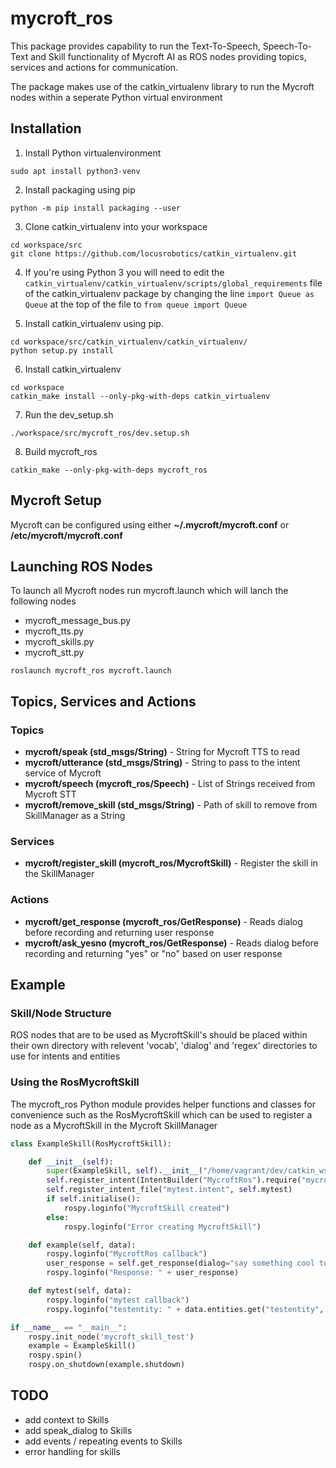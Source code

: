 # mycroft_ros
This package provides capability to run the Text-To-Speech, Speech-To-Text and Skill functionality of Mycroft AI as ROS nodes providing topics, services and actions for communication.

The package makes use of the catkin_virtualenv library to run the Mycroft nodes within a seperate Python virtual environment
## Installation
1. Install Python virtualenvironment
```
sudo apt install python3-venv
```
2. Install packaging using pip
```
python -m pip install packaging --user
```
3. Clone catkin_virtualenv into your workspace 
```
cd workspace/src
git clone https://github.com/locusrobotics/catkin_virtualenv.git
```
4. If you're using Python 3 you will need to edit the `catkin_virtualenv/catkin_virtualenv/scripts/global_requirements` file of the catkin_virtualenv package by changing the line ```import Queue as Queue``` at the top of the file to ```from queue import Queue```

5. Install catkin_virtualenv using pip.
```
cd workspace/src/catkin_virtualenv/catkin_virtualenv/
python setup.py install
```
6. Install catkin_virtualenv
```
cd workspace
catkin_make install --only-pkg-with-deps catkin_virtualenv
```
7. Run the dev_setup.sh
```
./workspace/src/mycroft_ros/dev.setup.sh
```
8. Build mycroft_ros
```
catkin_make --only-pkg-with-deps mycroft_ros
```

## Mycroft Setup
Mycroft can be configured using either **~/.mycroft/mycroft.conf** or **/etc/mycroft/mycroft.conf**
## Launching ROS Nodes
To launch all Mycroft nodes run mycroft.launch which will lanch the following nodes
* mycroft_message_bus.py
* mycroft_tts.py
* mycroft_skills.py
* mycroft_stt.py
```
roslaunch mycroft_ros mycroft.launch
```
## Topics, Services and Actions
### Topics
* **mycroft/speak (std_msgs/String)** - String for Mycroft TTS to read
* **mycroft/utterance (std_msgs/String)** - String to pass to the intent service of Mycroft
* **mycroft/speech (mycroft_ros/Speech)** - List of Strings received from Mycroft STT
* **mycroft/remove_skill (std_msgs/String)** - Path of skill to remove from SkillManager as a String
### Services
* **mycroft/register_skill (mycroft_ros/MycroftSkill)** - Register the skill in the SkillManager
### Actions
* **mycroft/get_response (mycroft_ros/GetResponse)** - Reads dialog before recording and returning user response
* **mycroft/ask_yesno (mycroft_ros/GetResponse)** - Reads dialog before recording and returning "yes" or "no" based on user 
response
## Example
### Skill/Node Structure
ROS nodes that are to be used as MycroftSkill's should be placed within their own directory with relevent 'vocab', 'dialog' and 'regex' directories to use for intents and entities
### Using the RosMycroftSkill
The mycroft_ros Python module provides helper functions and classes for convenience such as the RosMycroftSkill which can be used to register a node as a MycroftSkill in the Mycroft SkillManager
``` python
class ExampleSkill(RosMycroftSkill):

    def __init__(self):
        super(ExampleSkill, self).__init__("/home/vagrant/dev/catkin_ws/src/mycroft_ros/scripts/example")
        self.register_intent(IntentBuilder("MycroftRos").require("mycroft").require("ros"), self.example)
        self.register_intent_file("mytest.intent", self.mytest)
        if self.initialise():
            rospy.loginfo("MycroftSkill created")
        else:
            rospy.loginfo("Error creating MycroftSkill")

    def example(self, data):
        rospy.loginfo("MycroftRos callback")
        user_response = self.get_response(dialog="say something cool to me")
        rospy.loginfo("Response: " + user_response)

    def mytest(self, data):
        rospy.loginfo("mytest callback")
        rospy.loginfo("testentity: " + data.entities.get("testentity", ""))

if __name__ == "__main__":
    rospy.init_node('mycroft_skill_test')
    example = ExampleSkill()
    rospy.spin()
    rospy.on_shutdown(example.shutdown)
```
## TODO
* add context to Skills
* add speak_dialog to Skills
* add events / repeating events to Skills
* error handling for skills
